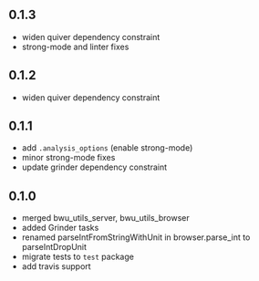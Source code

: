 ## 0.1.3
- widen quiver dependency constraint
- strong-mode and linter fixes

## 0.1.2
- widen quiver dependency constraint

## 0.1.1
- add `.analysis_options` (enable strong-mode)
- minor strong-mode fixes
- update grinder dependency constraint

## 0.1.0

- merged bwu_utils_server, bwu_utils_browser
- added Grinder tasks
- renamed parseIntFromStringWithUnit in browser.parse_int to parseIntDropUnit
- migrate tests to `test` package
- add travis support
